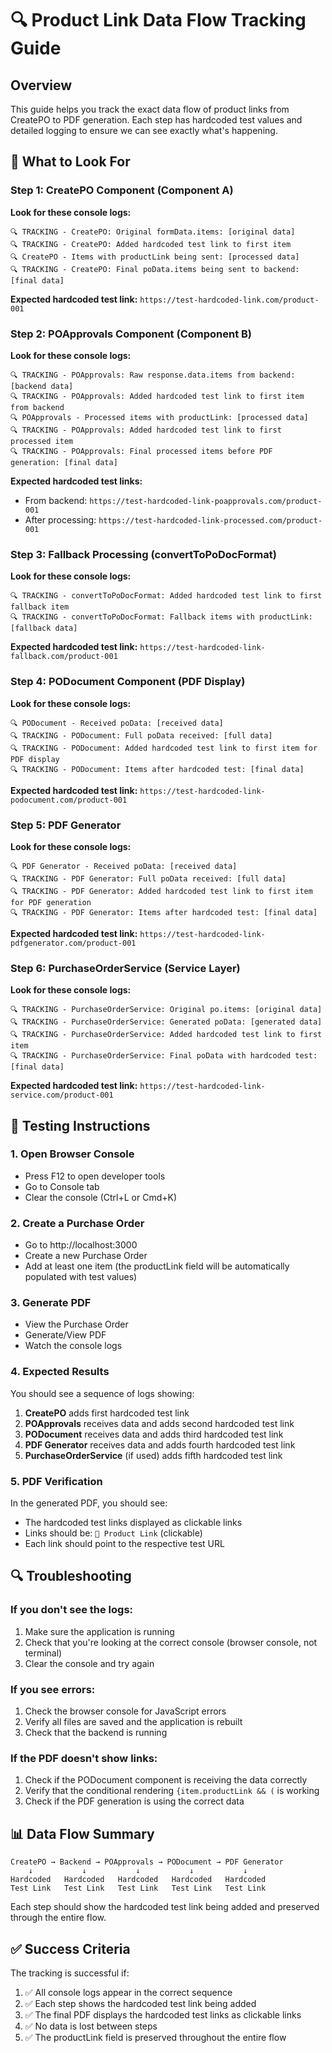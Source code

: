 # 🔍 Product Link Data Flow Tracking Guide

## Overview
This guide helps you track the exact data flow of product links from CreatePO to PDF generation. Each step has hardcoded test values and detailed logging to ensure we can see exactly what's happening.

## 🎯 What to Look For

### Step 1: CreatePO Component (Component A)
**Look for these console logs:**
```
🔍 TRACKING - CreatePO: Original formData.items: [original data]
🔍 TRACKING - CreatePO: Added hardcoded test link to first item
🔍 CreatePO - Items with productLink being sent: [processed data]
🔍 TRACKING - CreatePO: Final poData.items being sent to backend: [final data]
```

**Expected hardcoded test link:** `https://test-hardcoded-link.com/product-001`

### Step 2: POApprovals Component (Component B)
**Look for these console logs:**
```
🔍 TRACKING - POApprovals: Raw response.data.items from backend: [backend data]
🔍 TRACKING - POApprovals: Added hardcoded test link to first item from backend
🔍 POApprovals - Processed items with productLink: [processed data]
🔍 TRACKING - POApprovals: Added hardcoded test link to first processed item
🔍 TRACKING - POApprovals: Final processed items before PDF generation: [final data]
```

**Expected hardcoded test links:**
- From backend: `https://test-hardcoded-link-poapprovals.com/product-001`
- After processing: `https://test-hardcoded-link-processed.com/product-001`

### Step 3: Fallback Processing (convertToPoDocFormat)
**Look for these console logs:**
```
🔍 TRACKING - convertToPoDocFormat: Added hardcoded test link to first fallback item
🔍 TRACKING - convertToPoDocFormat: Fallback items with productLink: [fallback data]
```

**Expected hardcoded test link:** `https://test-hardcoded-link-fallback.com/product-001`

### Step 4: PODocument Component (PDF Display)
**Look for these console logs:**
```
🔍 PODocument - Received poData: [received data]
🔍 TRACKING - PODocument: Full poData received: [full data]
🔍 TRACKING - PODocument: Added hardcoded test link to first item for PDF display
🔍 TRACKING - PODocument: Items after hardcoded test: [final data]
```

**Expected hardcoded test link:** `https://test-hardcoded-link-podocument.com/product-001`

### Step 5: PDF Generator
**Look for these console logs:**
```
🔍 PDF Generator - Received poData: [received data]
🔍 TRACKING - PDF Generator: Full poData received: [full data]
🔍 TRACKING - PDF Generator: Added hardcoded test link to first item for PDF generation
🔍 TRACKING - PDF Generator: Items after hardcoded test: [final data]
```

**Expected hardcoded test link:** `https://test-hardcoded-link-pdfgenerator.com/product-001`

### Step 6: PurchaseOrderService (Service Layer)
**Look for these console logs:**
```
🔍 TRACKING - PurchaseOrderService: Original po.items: [original data]
🔍 TRACKING - PurchaseOrderService: Generated poData: [generated data]
🔍 TRACKING - PurchaseOrderService: Added hardcoded test link to first item
🔍 TRACKING - PurchaseOrderService: Final poData with hardcoded test: [final data]
```

**Expected hardcoded test link:** `https://test-hardcoded-link-service.com/product-001`

## 🧪 Testing Instructions

### 1. Open Browser Console
- Press F12 to open developer tools
- Go to Console tab
- Clear the console (Ctrl+L or Cmd+K)

### 2. Create a Purchase Order
- Go to http://localhost:3000
- Create a new Purchase Order
- Add at least one item (the productLink field will be automatically populated with test values)

### 3. Generate PDF
- View the Purchase Order
- Generate/View PDF
- Watch the console logs

### 4. Expected Results
You should see a sequence of logs showing:
1. **CreatePO** adds first hardcoded test link
2. **POApprovals** receives data and adds second hardcoded test link
3. **PODocument** receives data and adds third hardcoded test link
4. **PDF Generator** receives data and adds fourth hardcoded test link
5. **PurchaseOrderService** (if used) adds fifth hardcoded test link

### 5. PDF Verification
In the generated PDF, you should see:
- The hardcoded test links displayed as clickable links
- Links should be: `🔗 Product Link` (clickable)
- Each link should point to the respective test URL

## 🔍 Troubleshooting

### If you don't see the logs:
1. Make sure the application is running
2. Check that you're looking at the correct console (browser console, not terminal)
3. Clear the console and try again

### If you see errors:
1. Check the browser console for JavaScript errors
2. Verify all files are saved and the application is rebuilt
3. Check that the backend is running

### If the PDF doesn't show links:
1. Check if the PODocument component is receiving the data correctly
2. Verify that the conditional rendering `{item.productLink && (` is working
3. Check if the PDF generation is using the correct data

## 📊 Data Flow Summary

```
CreatePO → Backend → POApprovals → PODocument → PDF Generator
    ↓           ↓           ↓           ↓           ↓
Hardcoded   Hardcoded   Hardcoded   Hardcoded   Hardcoded
Test Link   Test Link   Test Link   Test Link   Test Link
```

Each step should show the hardcoded test link being added and preserved through the entire flow.

## ✅ Success Criteria

The tracking is successful if:
1. ✅ All console logs appear in the correct sequence
2. ✅ Each step shows the hardcoded test link being added
3. ✅ The final PDF displays the hardcoded test links as clickable links
4. ✅ No data is lost between steps
5. ✅ The productLink field is preserved throughout the entire flow 